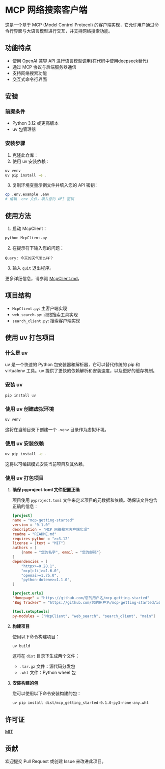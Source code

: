 # MCP 网络搜索客户端

这是一个基于 MCP (Model Control Protocol) 的客户端实现，它允许用户通过命令行界面与大语言模型进行交互，并支持网络搜索功能。

## 功能特点

- 使用 OpenAI 兼容 API 进行语言模型调用(在代码中使用deepseek替代)
- 通过 MCP 协议与后端服务器通信
- 支持网络搜索功能
- 交互式命令行界面

## 安装

### 前提条件

- Python 3.12 或更高版本
- uv 包管理器

### 安装步骤

1. 克隆此仓库：
2. 使用 uv 安装依赖：

```bash
uv venv
uv pip install -e .
```

3. 复制环境变量示例文件并填入您的 API 密钥：

```bash
cp .env.example .env
# 编辑 .env 文件，填入您的 API 密钥
```

## 使用方法

1. 启动 McpClient：

```bash
python McpClient.py
```

2. 在提示符下输入您的问题：

```
Query: 今天的天气怎么样？
```

3. 输入 `quit` 退出程序。

更多详细信息，请参阅 [McpClient.md](McpClient.md)。

## 项目结构

- `McpClient.py`: 主客户端实现
- `web_search.py`: 网络搜索工具实现
- `search_client.py`: 搜索客户端实现

## 使用 uv 打包项目

### 什么是 uv

uv 是一个快速的 Python 包安装器和解析器，它可以替代传统的 pip 和 virtualenv 工具。uv 提供了更快的依赖解析和安装速度，以及更好的缓存机制。

### 安装 uv

```bash
pip install uv
```

### 使用 uv 创建虚拟环境

```bash
uv venv
```

这将在当前目录下创建一个 `.venv` 目录作为虚拟环境。

### 使用 uv 安装依赖

```bash
uv pip install -e .
```

这将以可编辑模式安装当前项目及其依赖。

### 使用 uv 打包项目

1. **确保 pyproject.toml 文件配置正确**

   项目使用 `pyproject.toml` 文件来定义项目的元数据和依赖。确保该文件包含正确的信息：

   ```toml
   [project]
   name = "mcp-getting-started"
   version = "0.1.0"
   description = "MCP 网络搜索客户端实现"
   readme = "README.md"
   requires-python = ">=3.12"
   license = {text = "MIT"}
   authors = [
       {name = "您的名字", email = "您的邮箱"}
   ]
   dependencies = [
       "httpx>=0.28.1",
       "mcp[cli]>=1.6.0",
       "openai>=1.75.0",
       "python-dotenv>=1.1.0",
   ]

   [project.urls]
   "Homepage" = "https://github.com/您的用户名/mcp-getting-started"
   "Bug Tracker" = "https://github.com/您的用户名/mcp-getting-started/issues"

   [tool.setuptools]
   py-modules = ["McpClient", "web_search", "search_client", "main"]
   ```

2. **构建项目**

   使用以下命令构建项目：

   ```bash
   uv build
   ```

   这将在 `dist` 目录下生成两个文件：
   - `.tar.gz` 文件：源代码分发包
   - `.whl` 文件：Python wheel 包

3. **安装构建的包**

   您可以使用以下命令安装构建的包：

   ```bash
   uv pip install dist/mcp_getting_started-0.1.0-py3-none-any.whl
   ```

## 许可证

[MIT](LICENSE)

## 贡献

欢迎提交 Pull Request 或创建 Issue 来改进此项目。
